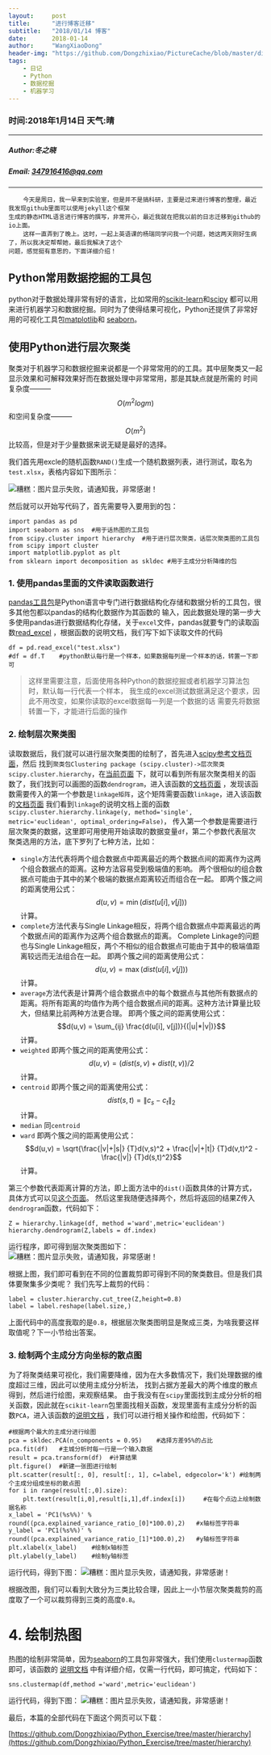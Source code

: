 ```yaml
---
layout:     post
title:      "进行博客迁移"
subtitle:   "2018/01/14 博客"
date:       2018-01-14
author:     "WangXiaoDong"
header-img: "https://github.com/Dongzhixiao/PictureCache/blob/master/diaryPic/20180114.jpg?raw=true"
tags:
    - 日记
    - Python
    - 数据挖掘
    - 机器学习
---
```


### 时间:2018年1月14日 天气:晴
-----
#####   Author:冬之晓
#####   Email: 347916416@qq.com
----------

```
    今天是周日，我一早来到实验室，但是并不是搞科研，主要是过来进行博客的整理，最近我发现github里面可以使用jekyll这个框架
生成的静态HTML语言进行博客的撰写，非常开心，最近我就在把我以前的日志迁移到github的io上面。
    这样一直弄到了晚上。这时，一起上英语课的杨瑞同学问我一个问题，她这两天刚好生病了，所以我决定帮帮她，最后我解决了这个
问题，感觉挺有意思的，下面详细介绍！
```

## Python常用数据挖掘的工具包
python对于数据处理非常有好的语言，比如常用的[scikit-learn](http://scikit-learn.org/stable/ "scikit-learn的官网")和[scipy](https://www.scipy.org/ "scipy的官网")
都可以用来进行机器学习和数据挖掘。同时为了使得结果可视化，Python还提供了非常好用的可视化工具包[matplotlib](https://matplotlib.org/ "matplotlib的官网")和
[seaborn](http://seaborn.pydata.org/ "seaborn的官网")。

## 使用Python进行层次聚类

聚类对于机器学习和数据挖掘来说都是一个非常常用的的工具。其中层聚类又一起显示效果和可解释效果好而在数据处理中非常常用，那是其缺点就是所需的
时间复杂度———$$O(m^2logm)$$和空间复杂度———$$O(m^2)$$比较高，但是对于少量数据来说无疑是最好的选择。

我们首先用excle的随机函数`RAND()`生成一个随机数据列表，进行测试，取名为`test.xlsx`，表格内容如下图所示：

![糟糕：图片显示失败，请通知我，非常感谢！](https://github.com/Dongzhixiao/PictureCache/blob/master/diaryPic/20180114_test.png?raw=true "测试图片")

然后就可以开始写代码了，首先需要导入要用到的包：

```
import pandas as pd
import seaborn as sns  #用于话热图的工具包
from scipy.cluster import hierarchy  #用于进行层次聚类，话层次聚类图的工具包
from scipy import cluster   
import matplotlib.pyplot as plt
from sklearn import decomposition as skldec #用于主成分分析降维的包
```

### 1. 使用pandas里面的文件读取函数进行

[pandas工具包](http://pandas.pydata.org/)是Python语言中专门进行数据结构化存储和数据分析的工具包，很多其他包都以pandas的结构化数据作为其函数的
输入，因此数据处理的第一步大多使用pandas进行数据结构化存储，关于`excel`文件，pandas就要专门的读取函数[read_excel](http://pandas.pydata.org/pandas-docs/stable/generated/pandas.read_excel.html)
，根据函数的说明文档，我们写下如下读取文件的代码

```
df = pd.read_excel("test.xlsx")
#df = df.T    #python默认每行是一个样本，如果数据每列是一个样本的话，转置一下即可
```

>这样里需要注意，后面使用各种Python的数据挖掘或者机器学习算法包时，默认每一行代表一个样本，
我生成的excel测试数据满足这个要求，因此不用改变，如果你读取的excel数据每一列是一个数据的话
需要先将数据转置一下，才能进行后面的操作


### 2. 绘制层次聚类图

读取数据后，我们就可以进行层次聚类图的绘制了，首先进入[scipy参考文档页面](https://www.scipy.org/doc/scipy/reference/ "scipy参考文档页面")，然后
找到`聚类包Clustering package (scipy.cluster)->层次聚类scipy.cluster.hierarchy`，在[当前页面](https://docs.scipy.org/doc/scipy/reference/cluster.hierarchy.html#module-scipy.cluster.hierarchy)
下，就可以看到所有层次聚类相关的函数了，我们找到可以画图的函数`dendrogram`，进入该函数的[文档页面](https://docs.scipy.org/doc/scipy/reference/generated/scipy.cluster.hierarchy.dendrogram.html#scipy.cluster.hierarchy.dendrogram)
，发现该函数需要传入的第一个参数是`linkage矩阵`，这个矩阵需要函数`linkage`，进入该函数的[文档页面](https://docs.scipy.org/doc/scipy/reference/generated/scipy.cluster.hierarchy.linkage.html#scipy.cluster.hierarchy.linkage)
我们看到`linkage`的说明文档上面的函数`scipy.cluster.hierarchy.linkage(y, method='single', metric='euclidean', optimal_ordering=False)`，
传入第一个参数是需要进行层次聚类的数据，这里即可用使用开始读取的数据变量`df`，第二个参数代表层次聚类选用的方法，底下罗列了七种方法，比如：

- `single`方法代表将两个组合数据点中距离最近的两个数据点间的距离作为这两个组合数据点的距离。这种方法容易受到极端值的影响。
两个很相似的组合数据点可能由于其中的某个极端的数据点距离较近而组合在一起。
即两个簇之间的距离使用公式：$$d(u,v) = \min(dist(u[i],v[j]))$$ 计算。
- `complete`方法代表与Single Linkage相反，将两个组合数据点中距离最远的两个数据点间的距离作为这两个组合数据点的距离。
Complete Linkage的问题也与Single Linkage相反，两个不相似的组合数据点可能由于其中的极端值距离较远而无法组合在一起。
即两个簇之间的距离使用公式：$$ d(u, v) = \max(dist(u[i],v[j]))$$ 计算。
- `average`方法代表是计算两个组合数据点中的每个数据点与其他所有数据点的距离。将所有距离的均值作为两个组合数据点间的距离。这种方法计算量比较大，但结果比前两种方法更合理。
即两个簇之间的距离使用公式：$$d(u,v) = \sum_{ij} \frac{d(u[i], v[j])}{(|u|*|v|)}$$ 计算。
- `weighted` 即两个簇之间的距离使用公式：$$d(u,v) = (dist(s,v) + dist(t,v))/2$$ 计算。
- `centroid` 即两个簇之间的距离使用公式：$$dist(s,t) = \|c_s-c_t\|_2$$ 计算。
- `median` 同`centroid`
- `ward` 即两个簇之间的距离使用公式：$$d(u,v) = \sqrt{\frac{|v|+|s|}
                               {T}d(v,s)^2
                        + \frac{|v|+|t|}
                               {T}d(v,t)^2
                        - \frac{|v|}
                               {T}d(s,t)^2}$$ 计算。

第三个参数代表距离计算的方法，即上面方法中的`dist()`函数具体的计算方式，具体方式可以见[这个页面](https://docs.scipy.org/doc/scipy/reference/generated/scipy.spatial.distance.pdist.html#scipy.spatial.distance.pdist)。
然后这里我随便选择两个，然后将返回的结果Z传入`dendrogram`函数，代码如下：

```
Z = hierarchy.linkage(df, method ='ward',metric='euclidean')
hierarchy.dendrogram(Z,labels = df.index)
```

运行程序，即可得到层次聚类图如下：
![糟糕：图片显示失败，请通知我，非常感谢！](https://github.com/Dongzhixiao/PictureCache/blob/master/diaryPic/20180114_heritage.png?raw=true "测试图片")

根据上图，我们即可看到在不同的位置裁剪即可得到不同的聚类数目。但是我们具体要聚集多少类呢？
我们先写上裁剪的代码：

```
label = cluster.hierarchy.cut_tree(Z,height=0.8)
label = label.reshape(label.size,)
```

上面代码中的高度我取的是`0.8`，根据层次聚类图明显是聚成三类，为啥我要这样取值呢？下一小节给出答案。

### 3. 绘制两个主成分方向坐标的散点图
为了将聚类结果可视化，我们需要降维，因为在大多数情况下，我们处理数据的维度超过三维，因此可以使用主成分分析法，
找到占据方差最大的两个维度的散点得到，然后进行绘图，来观察结果。
由于我没有在`scipy`里面找到主成分分析的相关函数，因此就在`scikit-learn`包里面找相关函数，发现里面有主成分分析的函数`PCA`，进入该函数的[说明文档](http://scikit-learn.org/stable/modules/generated/sklearn.decomposition.PCA.html#sklearn.decomposition.PCA)
，我们可以进行相关操作和绘图，代码如下：

```
#根据两个最大的主成分进行绘图
pca = skldec.PCA(n_components = 0.95)    #选择方差95%的占比
pca.fit(df)   #主城分析时每一行是一个输入数据
result = pca.transform(df)  #计算结果
plt.figure()  #新建一张图进行绘制
plt.scatter(result[:, 0], result[:, 1], c=label, edgecolor='k') #绘制两个主成分组成坐标的散点图
for i in range(result[:,0].size):
    plt.text(result[i,0],result[i,1],df.index[i])     #在每个点边上绘制数据名称
x_label = 'PC1(%s%%)' % round((pca.explained_variance_ratio_[0]*100.0),2)   #x轴标签字符串
y_label = 'PC1(%s%%)' % round((pca.explained_variance_ratio_[1]*100.0),2)   #y轴标签字符串
plt.xlabel(x_label)    #绘制x轴标签
plt.ylabel(y_label)    #绘制y轴标签
```

运行代码，得到下图：
![糟糕：图片显示失败，请通知我，非常感谢！](https://github.com/Dongzhixiao/PictureCache/blob/master/diaryPic/20180114_PCA.png?raw=true "测试图片")

根据改图，我们可以看到大致分为三类比较合理，因此上一小节层次聚类裁剪的高度取了一个可以裁剪得到三类的高度`0.8`。

# 4. 绘制热图
热图的绘制非常简单，因为[seaborn](http://seaborn.pydata.org/ "seaborn的官网")的工具包非常强大，我们使用`clustermap`函数即可，该函数的
[说明文档](http://seaborn.pydata.org/generated/seaborn.clustermap.html)
中有详细介绍，仅需一行代码，即可搞定，代码如下：

```
sns.clustermap(df,method ='ward',metric='euclidean')
```

运行代码，得到下图：
![糟糕：图片显示失败，请通知我，非常感谢！](https://github.com/Dongzhixiao/PictureCache/blob/master/diaryPic/20180114_heatmap.png?raw=true "测试图片")

最后，本篇的全部代码在下面这个网页可以下载：

[https://github.com/Dongzhixiao/Python_Exercise/tree/master/hierarchy](https://github.com/Dongzhixiao/Python_Exercise/tree/master/hierarchy)
